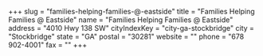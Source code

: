 +++
slug = "families-helping-families-@-eastside"
title = "Families Helping Families @ Eastside"
name = "Families Helping Families @ Eastside"
address = "4010 Hwy 138 SW"
cityIndexKey = "city-ga-stockbridge"
city = "Stockbridge"
state = "GA"
postal = "30281"
website = ""
phone = "678 902-4001"
fax = ""
+++
